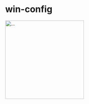 # win-config

<img src="[https://github.com/Nirancode4f/win-config/blob/main/image.png)](https://github.com/Nirancode4f/win-config/blob/main/image.png)" alt="..." width="250" />
